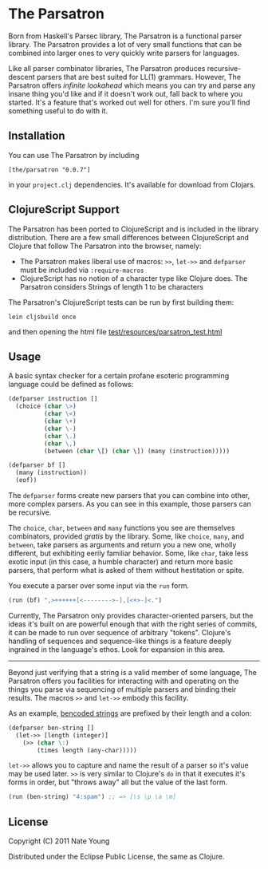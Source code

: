 # The Parsatron

Born from Haskell's Parsec library, The Parsatron is a functional
parser library. The Parsatron provides a lot of very small functions that can
be combined into larger ones to very quickly write parsers for languages.

Like all parser combinator libraries, The Parsatron produces recursive-descent
parsers that are best suited for LL(1) grammars. However, The Parsatron offers
*infinite lookahead* which means you can try and parse any insane thing you'd
like and if it doesn't work out, fall back to where you started. It's a feature
that's worked out well for others. I'm sure you'll find something useful to do
with it.


## Installation

You can use The Parsatron by including

    [the/parsatron "0.0.7"]

in your `project.clj` dependencies. It's available for download from Clojars.

## ClojureScript Support

The Parsatron has been ported to ClojureScript and is included in the
library distribution. There are a few small differences between ClojureScript
and Clojure that follow The Parsatron into the browser, namely:

* The Parsatron makes liberal use of macros: `>>`, `let->>` and
  `defparser` must be included via `:require-macros`
* ClojureScript has no notion of a character type like Clojure does.
  The Parsatron considers Strings of length 1 to be characters

The Parsatron's ClojureScript tests can be run by first building them:

    lein cljsbuild once

and then opening the html file [test/resources/parsatron_test.html](test/resources/parsatron_test.html)

## Usage

A basic syntax checker for a certain profane esoteric programming language could
be defined as follows:

```clojure
(defparser instruction []
  (choice (char \>)
          (char \<)
          (char \+)
          (char \-)
          (char \.)
          (char \,)
          (between (char \[) (char \]) (many (instruction)))))

(defparser bf []
  (many (instruction))
  (eof))
```

The `defparser` forms create new parsers that you can combine into other, more
complex parsers. As you can see in this example, those parsers can be recursive.

The `choice`, `char`, `between` and `many` functions you see are themselves
combinators, provided *gratis* by the library. Some, like `choice`, `many`, and
`between`, take parsers as arguments and return you a new one, wholly different,
but exhibiting eerily familiar behavior. Some, like `char`, take less exotic input
(in this case, a humble character) and return more basic parsers, that perform
what is asked of them without hestitation or spite.

You execute a parser over some input via the `run` form.

```clojure
(run (bf) ",>++++++[<-------->-],[<+>-]<.")
```

Currently, The Parsatron only provides character-oriented parsers, but the ideas
it's built on are powerful enough that with the right series of commits, it can
be made to run over sequence of arbitrary "tokens". Clojure's handling of
sequences and sequence-like things is a feature deeply ingrained in the language's
ethos. Look for expansion in this area.

* * * * *

Beyond just verifying that a string is a valid member of some language, The
Parsatron offers you facilities for interacting with and operating on the things
you parse via sequencing of multiple parsers and binding their results. The
macros `>>` and `let->>` embody this facility.

As an example, [bencoded strings](http://en.wikipedia.org/wiki/Bencode) are prefixed by their length and a colon:

```clojure
(defparser ben-string []
  (let->> [length (integer)]
    (>> (char \:)
        (times length (any-char)))))
```

`let->>` allows you to capture and name the result of a parser so it's value may
be used later. `>>` is very similar to Clojure's `do` in that it executes it's
forms in order, but "throws away" all but the value of the last form.

```clojure
(run (ben-string) "4:spam") ;; => [\s \p \a \m]
```

## License

Copyright (C) 2011 Nate Young

Distributed under the Eclipse Public License, the same as Clojure.
